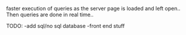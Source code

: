 faster execution of queries as the server page is loaded 
and left open..
Then queries are done in real time..

TODO:
  -add sql/no sql database
  -front end stuff

